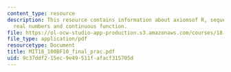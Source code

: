 ```yaml
---
content_type: resource
description: This resource contains information about axiomsof R, sequence of positive
  real numbers and continuous function.
file: https://ol-ocw-studio-app-production.s3.amazonaws.com/courses/18-100b-analysis-i-fall-2010/9c37ddf215ec9e49511fafacf315705d_MIT18_100BF10_final_prac.pdf
file_type: application/pdf
resourcetype: Document
title: MIT18_100BF10_final_prac.pdf
uid: 9c37ddf2-15ec-9e49-511f-afacf315705d
---
```

